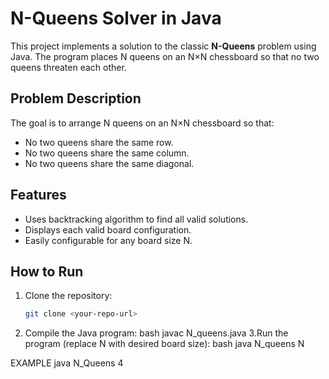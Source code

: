 # N-Queens Solver in Java

This project implements a solution to the classic **N-Queens** problem using Java. The program places N queens on an N×N chessboard so that no two queens threaten each other.

## Problem Description

The goal is to arrange N queens on an N×N chessboard so that:  
- No two queens share the same row.  
- No two queens share the same column.  
- No two queens share the same diagonal.

## Features

- Uses backtracking algorithm to find all valid solutions.  
- Displays each valid board configuration.  
- Easily configurable for any board size N.

## How to Run

1. Clone the repository:  
   ```bash
   git clone <your-repo-url>
2. Compile the Java program:
   bash
   javac N_queens.java
3.Run the program (replace N with desired board size):
  bash
  java N_queens N


EXAMPLE 
java N_Queens 4
